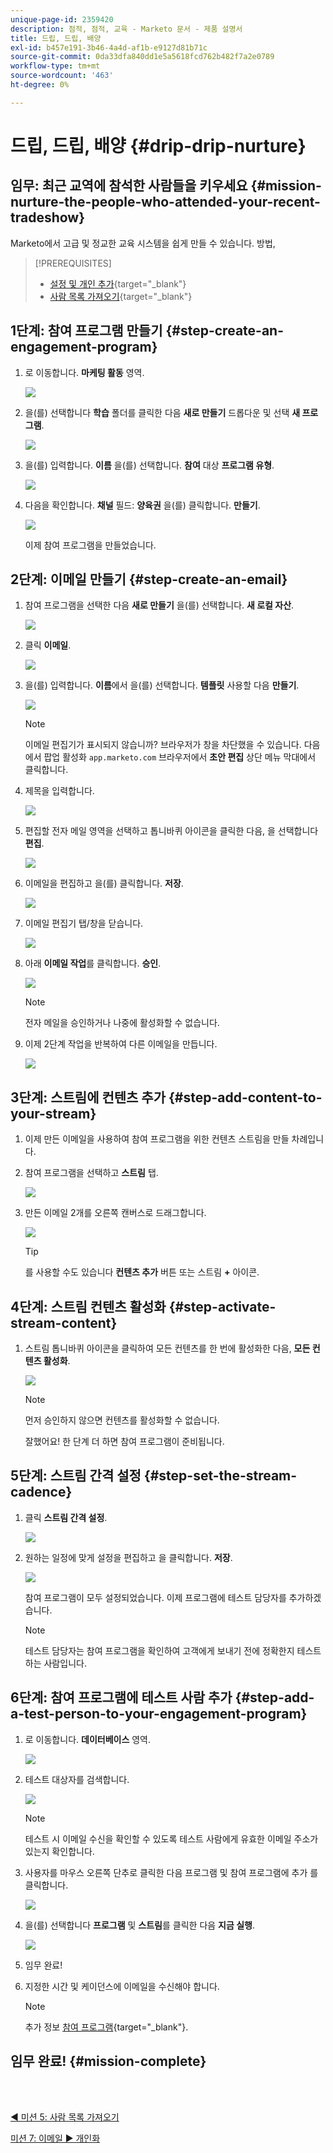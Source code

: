 ```yaml
---
unique-page-id: 2359420
description: 점적, 점적, 교육 - Marketo 문서 - 제품 설명서
title: 드립, 드립, 배양
exl-id: b457e191-3b46-4a4d-af1b-e9127d81b71c
source-git-commit: 0da33dfa840dd1e5a5618fcd762b482f7a2e0789
workflow-type: tm+mt
source-wordcount: '463'
ht-degree: 0%

---
```


# 드립, 드립, 배양 {#drip-drip-nurture}

## 임무: 최근 교역에 참석한 사람들을 키우세요 {#mission-nurture-the-people-who-attended-your-recent-tradeshow}

Marketo에서 고급 및 정교한 교육 시스템을 쉽게 만들 수 있습니다. 방법,

>[!PREREQUISITES]
>
>* [설정 및 개인 추가](/help/marketo/getting-started/quick-wins/get-set-up-and-add-a-person.md){target=&quot;_blank&quot;}
>* [사람 목록 가져오기](/help/marketo/getting-started/quick-wins/import-a-list-of-people.md){target=&quot;_blank&quot;}


## 1단계: 참여 프로그램 만들기 {#step-create-an-engagement-program}

1. 로 이동합니다. **마케팅 활동** 영역.

   ![](assets/one-3.png)

1. 을(를) 선택합니다 **학습** 폴더를 클릭한 다음 **새로 만들기** 드롭다운 및 선택 **새 프로그램**.

   ![](assets/two-4.png)

1. 을(를) 입력합니다. **이름** 을(를) 선택합니다. **참여** 대상 **프로그램 유형**.

   ![](assets/three-3.png)

1. 다음을 확인합니다. **채널** 필드: **양육권** 을(를) 클릭합니다. **만들기**.

   ![](assets/four-2.png)

   이제 참여 프로그램을 만들었습니다.

## 2단계: 이메일 만들기 {#step-create-an-email}

1. 참여 프로그램을 선택한 다음 **새로 만들기** 을(를) 선택합니다. **새 로컬 자산**.

   ![](assets/five-3.png)

1. 클릭 **이메일**.

   ![](assets/six-3.png)

1. 을(를) 입력합니다. **이름**&#x200B;에서 을(를) 선택합니다. **템플릿** 사용할 다음 **만들기**.

   ![](assets/seven-4.png)

   >[!NOTE]
   >
   >이메일 편집기가 표시되지 않습니까? 브라우저가 창을 차단했을 수 있습니다. 다음에서 팝업 활성화 `app.marketo.com` 브라우저에서 **초안 편집** 상단 메뉴 막대에서 클릭합니다.

1. 제목을 입력합니다.

   ![](assets/eight-2.png)

1. 편집할 전자 메일 영역을 선택하고 톱니바퀴 아이콘을 클릭한 다음, 을 선택합니다 **편집**.

   ![](assets/nine-1.png)

1. 이메일을 편집하고 을(를) 클릭합니다. **저장**.

   ![](assets/ten-3.png)

1. 이메일 편집기 탭/창을 닫습니다.

   ![](assets/eleven-3.png)

1. 아래 **이메일 작업**&#x200B;를 클릭합니다. **승인**.

   ![](assets/twelve-2.png)

   >[!NOTE]
   >
   >전자 메일을 승인하거나 나중에 활성화할 수 없습니다.

1. 이제 2단계 작업을 반복하여 다른 이메일을 만듭니다.

   ![](assets/thirteen-2.png)

## 3단계: 스트림에 컨텐츠 추가 {#step-add-content-to-your-stream}

1. 이제 만든 이메일을 사용하여 참여 프로그램을 위한 컨텐츠 스트림을 만들 차례입니다.

1. 참여 프로그램을 선택하고 **스트림** 탭.

   ![](assets/fourteen-2.png)

1. 만든 이메일 2개를 오른쪽 캔버스로 드래그합니다.

   ![](assets/fifteen-2.png)

   >[!TIP]
   >
   >를 사용할 수도 있습니다 **컨텐츠 추가** 버튼 또는 스트림 **+** 아이콘.

## 4단계: 스트림 컨텐츠 활성화 {#step-activate-stream-content}

1. 스트림 톱니바퀴 아이콘을 클릭하여 모든 컨텐츠를 한 번에 활성화한 다음, **모든 컨텐츠 활성화**.

   ![](assets/image2014-9-24-12-3a48-3a28.png)

   >[!NOTE]
   >
   >먼저 승인하지 않으면 컨텐츠를 활성화할 수 없습니다.

   잘했어요! 한 단계 더 하면 참여 프로그램이 준비됩니다.

## 5단계: 스트림 간격 설정 {#step-set-the-stream-cadence}

1. 클릭 **스트림 간격 설정**.

   ![](assets/seventeen.png)

1. 원하는 일정에 맞게 설정을 편집하고 을 클릭합니다. **저장**.

   ![](assets/image2014-9-24-12-3a49-3a5.png)

   참여 프로그램이 모두 설정되었습니다. 이제 프로그램에 테스트 담당자를 추가하겠습니다.

   >[!NOTE]
   >
   >테스트 담당자는 참여 프로그램을 확인하여 고객에게 보내기 전에 정확한지 테스트하는 사람입니다.

## 6단계: 참여 프로그램에 테스트 사람 추가 {#step-add-a-test-person-to-your-engagement-program}

1. 로 이동합니다. **데이터베이스** 영역.

   ![](assets/nineteen-1.png)

1. 테스트 대상자를 검색합니다.

   ![](assets/twenty-1.png)

   >[!NOTE]
   >
   >테스트 시 이메일 수신을 확인할 수 있도록 테스트 사람에게 유효한 이메일 주소가 있는지 확인합니다.

1. 사용자를 마우스 오른쪽 단추로 클릭한 다음 프로그램 및 참여 프로그램에 추가 를 클릭합니다.

   ![](assets/twenty-one.png)

1. 을(를) 선택합니다 **프로그램** 및 **스트림**&#x200B;를 클릭한 다음 **지금 실행**.

   ![](assets/twenty-two.png)

1. 임무 완료!

1. 지정한 시간 및 케이던스에 이메일을 수신해야 합니다.

   >[!NOTE]
   >
   >추가 정보 [참여 프로그램](/help/marketo/product-docs/email-marketing/drip-nurturing/creating-an-engagement-program/understanding-engagement-programs.md){target=&quot;_blank&quot;}.

## 임무 완료! {#mission-complete}

<br> 

[◄ 미션 5: 사람 목록 가져오기](/help/marketo/getting-started/quick-wins/import-a-list-of-people.md)

[미션 7: 이메일 ► 개인화](/help/marketo/getting-started/quick-wins/personalize-an-email.md)
